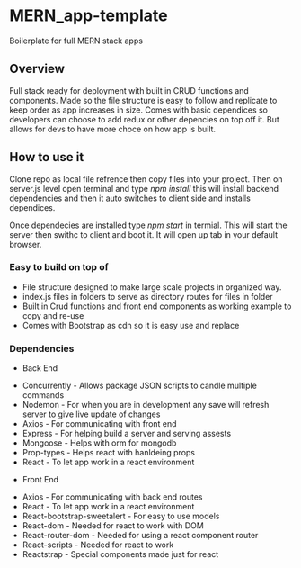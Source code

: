 # MERN_app-template
Boilerplate for full MERN stack apps

## Overview
Full stack ready for deployment with built in CRUD functions and components.
Made so the file structure is easy to follow and replicate to keep order as app increases in size.
Comes with basic dependices so developers can choose to add redux or other depencies on top off it. But allows for devs to have more choce on how app is built.

## How to use it
Clone repo as local file refrence then copy files into your project. Then on server.js level open terminal and type *npm install* this will install backend dependencies and then it auto switches to client side and installs dependices.

Once dependecies are installed type *npm start* in termial. This will start the server then swithc to client and boot it. It will open up tab in your default browser.

### Easy to build on top of
* File structure designed to make large scale projects in organized way.
* index.js files in folders to serve as directory routes for files in folder
* Built in Crud functions and front end components as working example to copy and re-use
* Comes with Bootstrap as cdn so it is easy use and replace

### Dependencies 

* Back End
- Concurrently - Allows package JSON scripts to candle multiple commands
- Nodemon - For when you are in development any save will refresh server to give live update of changes
- Axios - For communicating with front end
- Express - For helping build a server and serving assests
- Mongoose - Helps with orm for mongodb
- Prop-types - Helps react with hanldeing props
- React - To let app work in a react environment

* Front End
- Axios - For communicating with back end routes
- React - To let app work in a react environment
- React-bootstrap-sweetalert - For easy to use models
- React-dom - Needed for react to work with DOM
- React-router-dom - Needed for using a react component router
- React-scripts - Needed for react to work
- Reactstrap - Special components made just for react

